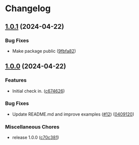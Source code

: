 # Changelog

## [1.0.1](https://github.com/streetsidesoftware/perf-bench/compare/1.0.0...1.0.1) (2024-04-22)


### Bug Fixes

* Make package public ([9fbfa82](https://github.com/streetsidesoftware/perf-bench/commit/9fbfa82df72854977890718cd1affb531949133a))

## [1.0.0](https://github.com/streetsidesoftware/perf-bench/compare/v1.0.0...1.0.0) (2024-04-22)


### Features

* Initial check in. ([c674626](https://github.com/streetsidesoftware/perf-bench/commit/c674626cf9d04471d9c44718052a5172d48749dc))


### Bug Fixes

* Update README.md and improve examples ([#12](https://github.com/streetsidesoftware/perf-bench/issues/12)) ([0409120](https://github.com/streetsidesoftware/perf-bench/commit/040912029f2d4faea6ed1a65b37a5c9ac04c42ce))


### Miscellaneous Chores

* release 1.0.0 ([c70c381](https://github.com/streetsidesoftware/perf-bench/commit/c70c3819b00874ca762d48a9d09979f668c454c0))
